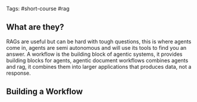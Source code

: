 Tags: #short-course  #rag
## What are they?
RAGs are useful but can be hard with tough questions, this is where agents come in, agents are semi autonomous and will use its tools to find you an answer. 
A workflow is the building block of agentic systems, it provides building blocks for agents, agentic document workflows combines agents and rag, it combines them into larger applications that produces data, not a response.

## Building a Workflow
